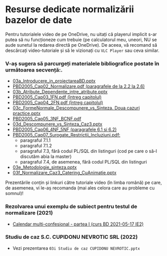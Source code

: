 # Resurse dedicate normalizării bazelor de date

Pentru tutorialele video de pe OneDrive, nu uitați că playerul implicit s-ar putea să nu funcționeze cum trebuie (pe calculatorul meu, uneori, NU se aude sunetul la redarea directă pe OneDrive). De aceea, vă recomand să descărcați video-tutoriale și să le vizionați cu `VLC Player` sau ceva similar.


### V-aș sugera să parcurgeți materialele bibliografice postate în următoarea secvență:.

- [03a_Introducere_in_proiectareaBD.pptx](https://github.com/marinfotache/Baze-de-date-I/blob/master/03_Proiectarea%20BD%20prin%20normalizare/03a_Introducere_in_proiectareaBD.pptx)
- [PBD2005_Cap02_Normalizare.pdf (paragrafele de la 2.2 la 2.6)](https://github.com/marinfotache/Baze-de-date-I/blob/master/03_Proiectarea%20BD%20prin%20normalizare/PBD2005_Cap02_Normalizare.pdf)
- [03b_Atribute_Dependente_intre_atribute.pptx](https://github.com/marinfotache/Baze-de-date-I/blob/master/03_Proiectarea%20BD%20prin%20normalizare/03b_Atribute_Dependente_intre_atribute.pptx)
- [PBD2005_Cap03_1FN.pdf (întreg capitolul)](https://github.com/marinfotache/Baze-de-date-I/blob/master/03_Proiectarea%20BD%20prin%20normalizare/PBD2005_Cap03_1FN.pdf)
- [PBD2005_Cap04_2FN.pdf (întreg capitolul)](https://github.com/marinfotache/Baze-de-date-I/blob/master/03_Proiectarea%20BD%20prin%20normalizare/PBD2005_Cap04_2FN.pdf)
- [03c_FormeNormale_Descompunere_vs_Sinteza. Doua cazuri practice.pptx](https://github.com/marinfotache/Baze-de-date-I/blob/master/03_Proiectarea%20BD%20prin%20normalizare/03c_FormeNormale_Descompunere_vs_Sinteza.%20Doua%20cazuri%20practice.pptx)
- [PBD2005_Cap05_3NF_BCNF.pdf](https://github.com/marinfotache/Baze-de-date-I/blob/master/03_Proiectarea%20BD%20prin%20normalizare/PBD2005_Cap05_3NF_BCNF.pdf)
- [03d_Descompunere_vs_Sinteza_Caz3.pptx](https://github.com/marinfotache/Baze-de-date-I/blob/master/03_Proiectarea%20BD%20prin%20normalizare/03d_Descompunere_vs_Sinteza_Caz3.pptx)
- [PBD2005_Cap06_4NF_5NF (paragrafele 6.1 si 6.2)](https://github.com/marinfotache/Baze-de-date-I/blob/master/03_Proiectarea%20BD%20prin%20normalizare/PBD2005_Cap06_4NF_5NF.pdf)
- [PBD2005_Cap07_Surogate_Restrictii_Incluziuni.pdf:](https://github.com/marinfotache/Baze-de-date-I/blob/master/03_Proiectarea%20BD%20prin%20normalizare/PBD2005_Cap07_Surogate_Restrictii_Incluziuni.pdf)
	- paragraful 7.1.1
	- paragraful 7.1.2
	- paragraful 7.3, fără codul PL/SQL din listinguri (cod pe care o să-l discutăm abia la master)
	- paragraful 7.4, de asemenea, fără codul PL/SQL din listinguri
- [03e_Metodologie_sinteza.pptx](https://github.com/marinfotache/Baze-de-date-I/blob/master/03_Proiectarea%20BD%20prin%20normalizare/03e_Metodologie_sinteza.pptx)
- [03f_Normalizare_Caz3_Catering_CuAnimatie.pptx](https://github.com/marinfotache/Baze-de-date-I/blob/master/03_Proiectarea%20BD%20prin%20normalizare/03f_Normalizare_Caz3_Catering_CuAnimatie.pptx)

Prezentările conțin și linkuri către tutoriale video (în limba română) pe care, de asemenea, vi le-aș recomanda (mai ales celora care au probleme cu somnul)!


### Rezolvarea unui exemplu de subiect pentru testul de normalizare (2021)

- [Calendar multi-confesional - partea I (curs BD 2021-05-17 IE2)](https://1drv.ms/v/s!AgPvmBEDzTOSi6JUVfrHHM_fr4FTRw?e=TskXDh)

### Studiu de caz S.C. CUPIDONU NEVROTIC SRL (2022)

- Vezi prezentarea `03i Studiu de caz CUPIDONU NEVROTIC.pptx`

